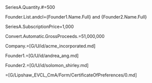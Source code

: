 SeriesA.Quantity.#=500

Founder.List.andcl={Founder1.Name.Full} and {Founder2.Name.Full}

SeriesA.SubscriptionPrice$=$1,000

Convert.Automatic.GrossProceeds.$=$51,000,000

Company.=[G/U/id/acme_incorporated.md]

Founder1.=[G/U/id/andrea_ang.md]

Founder2.=[G/U/id/solomon_shirley.md]

=[G/Lipshaw_EVCL_CmA/Form/CertificateOfPreferences/0.md]